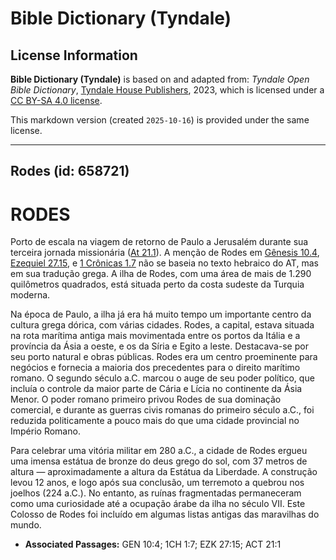 # Bible Dictionary (Tyndale)

## License Information

**Bible Dictionary (Tyndale)** is based on and adapted from: _Tyndale Open Bible Dictionary_, [Tyndale House Publishers](https://tyndaleopenresources.com/), 2023, which is licensed under a [CC BY-SA 4.0 license](https://creativecommons.org/licenses/by-sa/4.0/legalcode.en).

This markdown version (created `2025-10-16`) is provided under the same license.



--------------------------------

## Rodes (id: 658721)

RODES
=====

Porto de escala na viagem de retorno de Paulo a Jerusalém durante sua terceira jornada missionária ([At 21\.1](https://ref.ly/Acts21:1)). A menção de Rodes em [Gênesis 10\.4](https://ref.ly/Gen10:4), [Ezequiel 27\.15](https://ref.ly/Ezek27:15), e [1 Crônicas 1\.7](https://ref.ly/1Chr1:7) não se baseia no texto hebraico do AT, mas em sua tradução grega. A ilha de Rodes, com uma área de mais de 1\.290 quilômetros quadrados, está situada perto da costa sudeste da Turquia moderna.

Na época de Paulo, a ilha já era há muito tempo um importante centro da cultura grega dórica, com várias cidades. Rodes, a capital, estava situada na rota marítima antiga mais movimentada entre os portos da Itália e a província da Ásia a oeste, e os da Síria e Egito a leste. Destacava\-se por seu porto natural e obras públicas. Rodes era um centro proeminente para negócios e fornecia a maioria dos precedentes para o direito marítimo romano. O segundo século a.C. marcou o auge de seu poder político, que incluía o controle da maior parte de Cária e Lícia no continente da Ásia Menor. O poder romano primeiro privou Rodes de sua dominação comercial, e durante as guerras civis romanas do primeiro século a.C., foi reduzida politicamente a pouco mais do que uma cidade provincial no Império Romano.

Para celebrar uma vitória militar em 280 a.C., a cidade de Rodes ergueu uma imensa estátua de bronze do deus grego do sol, com 37 metros de altura — aproximadamente a altura da Estátua da Liberdade. A construção levou 12 anos, e logo após sua conclusão, um terremoto a quebrou nos joelhos (224 a.C.). No entanto, as ruínas fragmentadas permaneceram como uma curiosidade até a ocupação árabe da ilha no século VII. Este Colosso de Rodes foi incluído em algumas listas antigas das maravilhas do mundo.

* **Associated Passages:** GEN 10:4; 1CH 1:7; EZK 27:15; ACT 21:1

